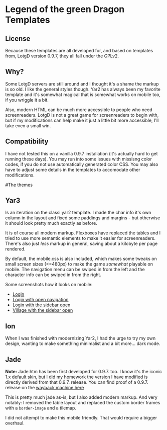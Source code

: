 # Legend of the green Dragon Templates

## License

Because these templates are all developed for, and based on templates from, LotgD version 0.9.7, they all fall under the GPLv2.

## Why?

Some LotgD servers are still around and I thought it's a shame the markup is so old. I like the general styles though. Yar2 has always been my favorite template and it's somewhat magical that is somewhat works on mobile too, if you wriggle it a bit.

Also, modern HTML can be much more accessible to people who need screenreaders. LotgD is not a great game for screenreaders to begin with, but if my modifications can help make it just a little bit more accessible, I'll take even a small win.

## Compatibility

I have not tested this on a vanilla 0.9.7 installation (it's actually hard to get running these days). You may run into some issues with missisng color codes, if you do not use automatically generated color CSS. You may also have to adjust some details in the templates to accomodate other modifications.

#The themes

## Yar3

Is an iteration on the classi yar2 template. I made the char info it's own column in the layout and fixed some paddings and margins - but otherwise it should look pretty much exactly as before.

It is of course all modern markup. Flexboxes have replaced the tables and I tried to use more semantic elements to make it easier for screenreaders. There's also just *less* markup in general, saving about a kilobyte per page rendered.

By default, the mobile.css is also included, which makes some tweaks on small screen sizes (<=480px) to make the game *somewhat* playable on mobile. The navigation menu can be swiped in from the left and the character info can be swiped in from the right.

Some screenshots how it looks on mobile:

* [Login](screenshot/yar3/yar3.png)
* [Login with open navigation](screenshot/yar3/login_navbar.png)
* [Login with the sidebar open](screenshot/yar3/login_sidebar.png)
* [Village with the sidebar open](screenshot/yar3/village_sidebar.png)

## Ion

When I was finished with modernizing Yar2, I had the urge to try my own design, wanting to make something minimalist and a bit more... dark mode.

## Jade

**Note:** Jade.htm has been first developed for 0.9.7. too. I know it's the iconic 1.x default skin, but I did my homework the version I have modified is directly derived from that 0.9.7. release.
You can find proof of a 0.9.7. release on the [wayback machine here](https://web.archive.org/web/20040611070409/http://hfs.cjb.net/games/LoGD/)

This is pretty much jade as-is, but I also added modern markup. And very notably: I removed the table layout and replaced the custom border frames with a `border-image` and a tilemap.

I did not attempt to make this mobile friendly. That would require a bigger overhaul.

